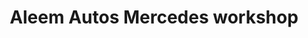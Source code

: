 ---
title: "Aleem Autos Mercedes workshop"
url: /karachi/aleem-autos-mercedes-workshop/
shop: car repair
---